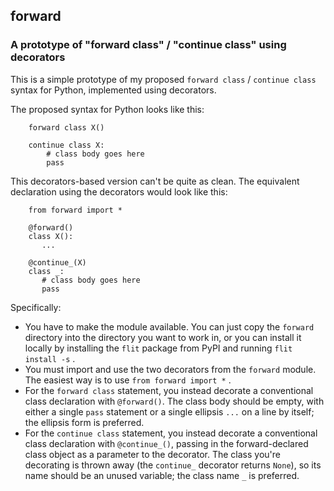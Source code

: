 ## forward

### A prototype of "forward class" / "continue class" using decorators

This is a simple prototype of my proposed `forward class` / `continue class`
syntax for Python, implemented using decorators.

The proposed syntax for Python looks like this:
```
    forward class X()

    continue class X:
        # class body goes here
        pass
```

This decorators-based version can't be quite as clean.  The equivalent
declaration using the decorators would look like this:

```
    from forward import *

    @forward()
    class X():
       ...

    @continue_(X)
    class _:
       # class body goes here
       pass
```

Specifically:

* You have to make the module available.  You can just copy the `forward`
  directory into the directory you want to work in, or you can install it
  locally by installing the `flit` package from PyPI and running `flit install -s` .
* You must import and use the two decorators from the `forward` module.
  The easiest way is to use `from forward import *` .
* For the `forward class` statement, you instead decorate a conventional class
  declaration with `@forward()`.  The class body should be empty, with either
  a single `pass` statement or a single ellipsis `...` on a line by itself;
  the ellipsis form is preferred.
* For the `continue class` statement, you instead decorate a conventional
  class declaration with `@continue_()`, passing in the forward-declared class
  object as a parameter to the decorator.  The class you're decorating is
  thrown away (the `continue_` decorator returns `None`), so its name should
  be an unused variable; the class name `_` is preferred.